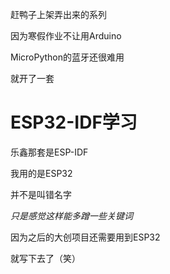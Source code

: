 赶鸭子上架弄出来的系列

因为寒假作业不让用Arduino

MicroPython的蓝牙还很难用

就开了一套

# ESP32-IDF学习

乐鑫那套是ESP-IDF

我用的是ESP32

并不是叫错名字

*只是感觉这样能多蹭一些关键词*

因为之后的大创项目还需要用到ESP32

就写下去了（笑）